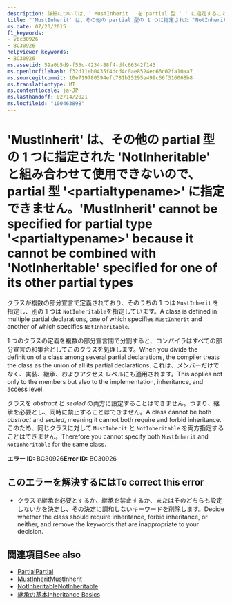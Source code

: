 ```yaml
---
description: 詳細については、' MustInherit ' を partial 型 ' ' に指定することはできません。その <partialtypename> 他の partial 型の1つに指定された ' NotInheritable ' と組み合わせることはできません。
title: "'MustInherit' は、その他の partial 型の 1 つに指定された 'NotInheritable' と組み合わせて使用できないので、partial 型 '<partialtypename>' に指定できません。"
ms.date: 07/20/2015
f1_keywords:
- vbc30926
- BC30926
helpviewer_keywords:
- BC30926
ms.assetid: 59a0b5d9-f53c-4234-88f4-dfc66342f143
ms.openlocfilehash: f32d11eb0435f4dcd4c0ae8524ec66c02fa10aa7
ms.sourcegitcommit: 10e719780594efc781b15295e499c66f316068b8
ms.translationtype: MT
ms.contentlocale: ja-JP
ms.lasthandoff: 02/14/2021
ms.locfileid: "100463898"
---
```

# <a name="mustinherit-cannot-be-specified-for-partial-type-partialtypename-because-it-cannot-be-combined-with-notinheritable-specified-for-one-of-its-other-partial-types"></a><span data-ttu-id="8d892-103">'MustInherit' は、その他の partial 型の 1 つに指定された 'NotInheritable' と組み合わせて使用できないので、partial 型 '\<partialtypename>' に指定できません。</span><span class="sxs-lookup"><span data-stu-id="8d892-103">'MustInherit' cannot be specified for partial type '\<partialtypename>' because it cannot be combined with 'NotInheritable' specified for one of its other partial types</span></span>

<span data-ttu-id="8d892-104">クラスが複数の部分宣言で定義されており、そのうちの 1 つは `MustInherit` を指定し、別の 1 つは `NotInheritable`を指定しています。</span><span class="sxs-lookup"><span data-stu-id="8d892-104">A class is defined in multiple partial declarations, one of which specifies `MustInherit` and another of which specifies `NotInheritable`.</span></span>  
  
 <span data-ttu-id="8d892-105">1 つのクラスの定義を複数の部分宣言間で分割すると、コンパイラはすべての部分宣言の和集合としてこのクラスを処理します。</span><span class="sxs-lookup"><span data-stu-id="8d892-105">When you divide the definition of a class among several partial declarations, the compiler treats the class as the union of all its partial declarations.</span></span> <span data-ttu-id="8d892-106">これは、メンバーだけでなく、実装、継承、およびアクセス レベルにも適用されます。</span><span class="sxs-lookup"><span data-stu-id="8d892-106">This applies not only to the members but also to the implementation, inheritance, and access level.</span></span>  
  
 <span data-ttu-id="8d892-107">クラスを *abstract* と *sealed* の両方に設定することはできません。つまり、継承を必要とし、同時に禁止することはできません。</span><span class="sxs-lookup"><span data-stu-id="8d892-107">A class cannot be both *abstract* and *sealed*, meaning it cannot both require and forbid inheritance.</span></span> <span data-ttu-id="8d892-108">このため、同じクラスに対して `MustInherit` と `NotInheritable` を両方指定することはできません。</span><span class="sxs-lookup"><span data-stu-id="8d892-108">Therefore you cannot specify both `MustInherit` and `NotInheritable` for the same class.</span></span>  
  
 <span data-ttu-id="8d892-109">**エラー ID:** BC30926</span><span class="sxs-lookup"><span data-stu-id="8d892-109">**Error ID:** BC30926</span></span>  
  
## <a name="to-correct-this-error"></a><span data-ttu-id="8d892-110">このエラーを解決するには</span><span class="sxs-lookup"><span data-stu-id="8d892-110">To correct this error</span></span>  
  
- <span data-ttu-id="8d892-111">クラスで継承を必要とするか、継承を禁止するか、またはそのどちらも設定しないかを決定し、その決定に調和しないキーワードを削除します。</span><span class="sxs-lookup"><span data-stu-id="8d892-111">Decide whether the class should require inheritance, forbid inheritance, or neither, and remove the keywords that are inappropriate to your decision.</span></span>  
  
## <a name="see-also"></a><span data-ttu-id="8d892-112">関連項目</span><span class="sxs-lookup"><span data-stu-id="8d892-112">See also</span></span>

- [<span data-ttu-id="8d892-113">Partial</span><span class="sxs-lookup"><span data-stu-id="8d892-113">Partial</span></span>](../language-reference/modifiers/partial.md)
- [<span data-ttu-id="8d892-114">MustInherit</span><span class="sxs-lookup"><span data-stu-id="8d892-114">MustInherit</span></span>](../language-reference/modifiers/mustinherit.md)
- [<span data-ttu-id="8d892-115">NotInheritable</span><span class="sxs-lookup"><span data-stu-id="8d892-115">NotInheritable</span></span>](../language-reference/modifiers/notinheritable.md)
- [<span data-ttu-id="8d892-116">継承の基本</span><span class="sxs-lookup"><span data-stu-id="8d892-116">Inheritance Basics</span></span>](../programming-guide/language-features/objects-and-classes/inheritance-basics.md)
